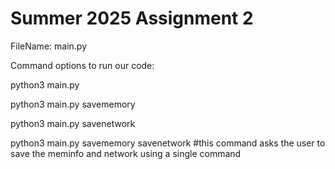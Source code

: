 # Summer 2025 Assignment 2

FileName: main.py

Command options to run our code:

python3 main.py

python3 main.py savememory

python3 main.py savenetwork

python3 main.py savememory savenetwork #this command asks the user to save the meminfo and network using a single command


